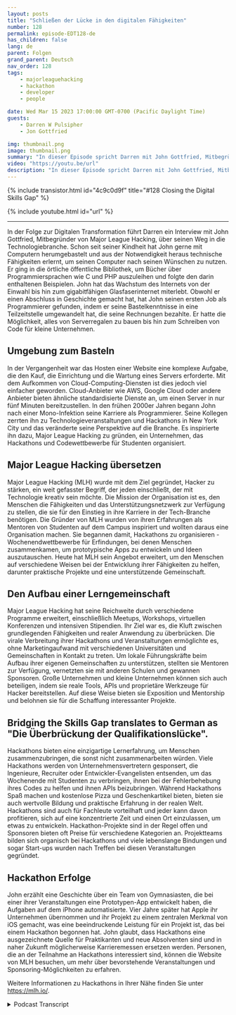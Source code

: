 ```yaml
---
layout: posts
title: "Schließen der Lücke in den digitalen Fähigkeiten"
number: 128
permalink: episode-EDT128-de
has_children: false
lang: de
parent: Folgen
grand_parent: Deutsch
nav_order: 128
tags:
    - majorleaguehacking
    - hackathon
    - developer
    - people

date: Wed Mar 15 2023 17:00:00 GMT-0700 (Pacific Daylight Time)
guests:
    - Darren W Pulsipher
    - Jon Gottfried

img: thumbnail.png
image: thumbnail.png
summary: "In dieser Episode spricht Darren mit John Gottfried, Mitbegründer von Major League Hacking, darüber, wie man die digitale Kompetenzlücke durch praktische Zusammenarbeit mit Hilfe von Hackathons schließen kann."
video: "https://youtu.be/url"
description: "In dieser Episode spricht Darren mit John Gottfried, Mitbegründer von Major League Hacking, darüber, wie man die digitale Kompetenzlücke durch praktische Zusammenarbeit mit Hilfe von Hackathons schließen kann."
---
```


<div>
{% include transistor.html id="4c9c0d9f" title="#128 Closing the Digital Skills Gap" %}

{% include youtube.html id="url" %}
</div>

---

In der Folge zur Digitalen Transformation führt Darren ein Interview mit John Gottfried, Mitbegründer von Major League Hacking, über seinen Weg in die Technologiebranche. Schon seit seiner Kindheit hat John gerne mit Computern herumgebastelt und aus der Notwendigkeit heraus technische Fähigkeiten erlernt, um seinen Computer nach seinen Wünschen zu nutzen. Er ging in die örtliche öffentliche Bibliothek, um Bücher über Programmiersprachen wie C und PHP auszuleihen und folgte den darin enthaltenen Beispielen. John hat das Wachstum des Internets von der Einwahl bis hin zum gigabitfähigen Glasfaserinternet miterlebt. Obwohl er einen Abschluss in Geschichte gemacht hat, hat John seinen ersten Job als Programmierer gefunden, indem er seine Bastelkenntnisse in eine Teilzeitstelle umgewandelt hat, die seine Rechnungen bezahlte. Er hatte die Möglichkeit, alles von Serverregalen zu bauen bis hin zum Schreiben von Code für kleine Unternehmen.

## Umgebung zum Basteln

In der Vergangenheit war das Hosten einer Website eine komplexe Aufgabe, die den Kauf, die Einrichtung und die Wartung eines Servers erforderte. Mit dem Aufkommen von Cloud-Computing-Diensten ist dies jedoch viel einfacher geworden. Cloud-Anbieter wie AWS, Google Cloud oder andere Anbieter bieten ähnliche standardisierte Dienste an, um einen Server in nur fünf Minuten bereitzustellen. In den frühen 2000er Jahren begann John nach einer Mono-Infektion seine Karriere als Programmierer. Seine Kollegen zerrten ihn zu Technologieveranstaltungen und Hackathons in New York City und das veränderte seine Perspektive auf die Branche. Es inspirierte ihn dazu, Major League Hacking zu gründen, ein Unternehmen, das Hackathons und Codewettbewerbe für Studenten organisiert.

## Major League Hacking übersetzen

Major League Hacking (MLH) wurde mit dem Ziel gegründet, Hacker zu stärken, ein weit gefasster Begriff, der jeden einschließt, der mit Technologie kreativ sein möchte. Die Mission der Organisation ist es, den Menschen die Fähigkeiten und das Unterstützungsnetzwerk zur Verfügung zu stellen, die sie für den Einstieg in ihre Karriere in der Tech-Branche benötigen. Die Gründer von MLH wurden von ihren Erfahrungen als Mentoren von Studenten auf dem Campus inspiriert und wollten daraus eine Organisation machen. Sie begannen damit, Hackathons zu organisieren - Wochenendwettbewerbe für Erfindungen, bei denen Menschen zusammenkamen, um prototypische Apps zu entwickeln und Ideen auszutauschen. Heute hat MLH sein Angebot erweitert, um den Menschen auf verschiedene Weisen bei der Entwicklung ihrer Fähigkeiten zu helfen, darunter praktische Projekte und eine unterstützende Gemeinschaft.

## Den Aufbau einer Lerngemeinschaft

Major League Hacking hat seine Reichweite durch verschiedene Programme erweitert, einschließlich Meetups, Workshops, virtuellen Konferenzen und intensiven Stipendien. Ihr Ziel war es, die Kluft zwischen grundlegenden Fähigkeiten und realer Anwendung zu überbrücken. Die virale Verbreitung ihrer Hackathons und Veranstaltungen ermöglichte es, ohne Marketingaufwand mit verschiedenen Universitäten und Gemeinschaften in Kontakt zu treten. Um lokale Führungskräfte beim Aufbau ihrer eigenen Gemeinschaften zu unterstützen, stellten sie Mentoren zur Verfügung, vernetzten sie mit anderen Schulen und gewannen Sponsoren. Große Unternehmen und kleine Unternehmen können sich auch beteiligen, indem sie reale Tools, APIs und proprietäre Werkzeuge für Hacker bereitstellen. Auf diese Weise bieten sie Exposition und Mentorship und belohnen sie für die Schaffung interessanter Projekte.

## Bridging the Skills Gap translates to German as "Die Überbrückung der Qualifikationslücke".

Hackathons bieten eine einzigartige Lernerfahrung, um Menschen zusammenzubringen, die sonst nicht zusammenarbeiten würden. Viele Hackathons werden von Unternehmensvertretern gesponsert, die Ingenieure, Recruiter oder Entwickler-Evangelisten entsenden, um das Wochenende mit Studenten zu verbringen, ihnen bei der Fehlerbehebung ihres Codes zu helfen und ihnen APIs beizubringen. Während Hackathons Spaß machen und kostenlose Pizza und Geschenkartikel bieten, bieten sie auch wertvolle Bildung und praktische Erfahrung in der realen Welt. Hackathons sind auch für Fachleute vorteilhaft und jeder kann davon profitieren, sich auf eine konzentrierte Zeit und einen Ort einzulassen, um etwas zu entwickeln. Hackathon-Projekte sind in der Regel offen und Sponsoren bieten oft Preise für verschiedene Kategorien an. Projektteams bilden sich organisch bei Hackathons und viele lebenslange Bindungen und sogar Start-ups wurden nach Treffen bei diesen Veranstaltungen gegründet.

## Hackathon Erfolge

John erzählt eine Geschichte über ein Team von Gymnasiasten, die bei einer ihrer Veranstaltungen eine Prototypen-App entwickelt haben, die Aufgaben auf dem iPhone automatisierte. Vier Jahre später hat Apple ihr Unternehmen übernommen und ihr Projekt zu einem zentralen Merkmal von iOS gemacht, was eine beeindruckende Leistung für ein Projekt ist, das bei einem Hackathon begonnen hat. John glaubt, dass Hackathons eine ausgezeichnete Quelle für Praktikanten und neue Absolventen sind und in naher Zukunft möglicherweise Karrieremessen ersetzen werden. Personen, die an der Teilnahme an Hackathons interessiert sind, können die Website von MLH besuchen, um mehr über bevorstehende Veranstaltungen und Sponsoring-Möglichkeiten zu erfahren.

Weitere Informationen zu Hackathons in Ihrer Nähe finden Sie unter https://mlh.io/.



<details>
<summary> Podcast Transcript </summary>

<p></p>

</details>
